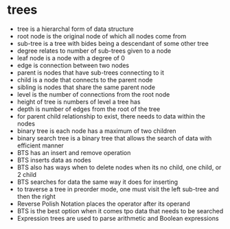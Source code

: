 # trees
* tree is a hierarchal form of data structure
* root node is the original node of which all nodes come from
* sub-tree is a tree with bides being a descendant of some other tree
* degree relates to number of sub-trees given to a node
* leaf node is a node with a degree of 0
* edge is connection between two nodes
* parent is nodes that have sub-trees connecting to it
* child is a node that connects to the parent node
* sibling is nodes that share the same parent node
* level is the number of connections from the root node
* height of tree is numbers of level a tree has
* depth is number of edges from the root of the tree 
* for parent child relationship to exist, there needs to data within the nodes
* binary tree is each node has a maximum of two children
* binary search tree is a binary tree that allows the search of data with efficient manner
* BTS has an insert and remove operation
*  BTS inserts data as nodes
* BTS also has ways when to delete nodes when its no child, one child, or 2 child
* BTS searches for data the same way it does for inserting
* to traverse a tree in preorder mode, one must visit the left sub-tree and then the right
* Reverse Polish Notation places the operator after its operand
* BTS is the best option when it comes tpo data that needs to be searched
* Expression trees are used to parse arithmetic and Boolean expressions
